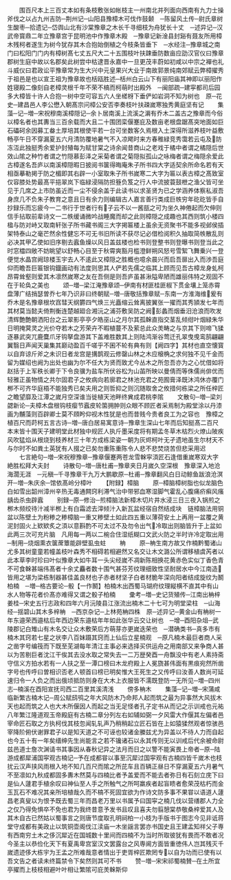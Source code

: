 <!-- { "loadSidebar": true } -->
　　围百尺本上三百丈本如有条枝敷张如帐枝主一州南北并列面向西南有九力士操斧伐之以占九州吉防─荆州记─山阳县豫樟木可伐作鼓颡　─陈留风土传─尉氏章树生酸枣─拾遗记─岱舆山北有沙棠豫章之木长千寻细枝为舟犹长十丈　─述异记─汉武帝寳鼎二年立豫章宫于昆明池中作豫章木殿　─豫章记新淦县封谿有聂友所用樟木残柯者遂生为树今犹存其木合抱始倒植之今枝条皆垂下　─水经注─豫章城之南门曰松阳门门内有樟树髙七丈五尺大二十五围枝叶扶踈垂防数亩应劭汉官仪曰豫章郡树生庭中故以名郡矣此树尝中枯逮晋永嘉中一旦更茂丰蔚如初咸以中宗之襌也礼斗威仪曰君政讼平豫章常为生大兴中元皇果兴大业于南故郭景纯南郊赋云弊樟擢秀于祖邑是也以宣王祖为豫章故也栝瓯胜述─栝州白云山下有丽阳庙其神即以丽阳作姓寝殿二像刻自老樟灵根千年不荣不槁而柯萌时出殿外　─闽部疏─建寜都司后园多大樟皆十许人合抱一树中空可容五六人坐槎枒下垂俨如岩洞不知为树也　原─花史─建昌邑人李公懋入朝髙宗问樟公安否李奏枝叶扶疎嵗寒独秀黄庭坚有记
　　集藻─记─増─宋祝穆南溪樟隠记─余卜居南溪上流溪之漘有乔木二盖古之豫章而今俗以樟名者也其夀当三百余载而大且二十围团栾偃蹇庇及数亩老根盘踞髙突地面如巨石礧砢余因募工畚土厚培其根使平若一台可坐数客久焉根入土深得所滋养枝叶益敷畅亭午日不穿漏夏五六月清防覆地暑气不入凉飔时来方春稚緑竞秀霭若云屯及防冻沍此独挺秀余爱护封殖每为赋甘棠之诗余闻昔商山之老戏于橘中者谓之橘隠后世效山隂之种竹者谓之竹隠慕彭泽之采菊者谓之菊隠拟孤山之咏梅者谓之梅隠余爱此古樟遂名吾庐以南溪樟隠暇日披阅书箧得晦庵朱子所书四大字适契余所命名若有天相亟摹勒掲于防之楣即其右辟一小室取朱子所书嵗寒二大字为匾以表古樟之髙致室仅容膝处势最髙平挹翠岚下临緑浸隔防担簦负笈之行人中流披蓑鼓枻之渔父皆可坐见于几席之上市防虽近而一尘不侵余盖于此读书以求圣贤为已之学涵养体察私淑吾身庶几不负朱子教育之意且日有余力则编辑古人嘉言善行类成巨帙穷年矻矻皆手自抄録乐而忘疲今一二书行于世者行有子云不以一酱瓿之可为坐久神倦起而欠伸则信手拈取前辈诗文一二帙缓诵微吟战睡魔而却之此则樟隠之成趣也其西则筑小楼四楹与防对峙又取南轩张子所书藏书阁三大字掲匾楼上虽余无资聚书不能多视邺侯插架特泰山之毫芒然余性健忘不可无书旧所读不获尽记必借检阅积久抽取简帙散乱则必决其甲乙使如旧序剔去蠧鱼燥以风日盖兹楼也检书则登整书则登曝书则登当此之时窓櫺四敞不妨眺望以舒畅心目至于秋霄爽豁月槛澄鲜朔风怒号雪絮飞舞乗兴一登便觉水晶宫阙琼楼玉宇去人不逺此又樟隠之胜概也噫余晨兴而启吾扉出入而渉吾庭仰而瞻吾巨匾银钩鐡画动有法度则思其人俨若先儒之临其上顾而见吾古樟龙身虬柯昂霄耸壑则爱其木凛然嵗寒之友在吾侧是则吾庐虽甚湫隘卑陋而雄丽伟特之观固不在于轮奂之美也
　　颂─増─梁江淹豫章颂─伊南有材匪桂匪椒下贯金壤上笼赤霄盘薄广结捎瑟曽乔七年乃识非曰终朝赋─増─唐敬括豫章赋─东南一方淮海维爰有乔木是名豫章根坎窞彗天纲欝四气焕三光矗缩云耸离披翼张一擢而其秀頴发七年而其材莫当懿夫倚荆衡连楚越廻合湘沅之浦芬敷吴防之阙彭蠡而烟垂汨沧浪而吹发清辉艶艶朝洒阳台之云翠影亭亭夕皓巫山之月尔其孤榦直指交茎乱倾绀叶烟緑朱华日明掩蓂灵之光价夺若木之芳荣卉不暇植蔓不及萦总此众羙畴之与京其下则啼飞猱逐暴武突兀鹿麌爪牙钩拏盘游其下盖难胜数其上则陆鸿渐谷莺迁孔翠曳曵鸾鹄翩翩翼翳日声闻天巢集其巅动盈百千嗟乎不囷不轮有典有则【阙四字】其材也直空懐寳以自弃谅斤斧之未识日者龙宫是搆鹊观云修罄山林之木应榱桷之求何独不见千金而留为媒绍也阙为出处也幽为尔不任大为贤而致尤今丛木之所忽吾亦为之心忧借如将赵括于上军秩长卿于下令良骥为盐车所伏谷松为山苖所映以曼倩而等侏儒尚俳优而轻雅正虽物情之共尔固君子之攸病向若廓君之林池充君之苑囿膏泽既沐鸿休亦覆门栁不可齐华庭梧不能独秀已矣夫用之则哲抑之则沉随取舍之攸措何栋梁之所任梓匠之瞻望靡及江潭之嵗月空深谁当徙植天池畔终兾成君桃李隂
　　文散句─増─梁刘勰新论─夫樟木盘根钩枝瘿节蠧皮轮箘拥肿则众眼不顾匠者采焉制为殿堂涂以丹漆画为黼藻则百辟卿士莫不頋盻仰视木性犹是也而昔贱今贵者良工为之容也　豫樟之植百尺而莳柯五言古诗─増─唐白居易寓意诗─豫章生深山七年而后知挺髙二百尺本末皆十围天子建明堂此材独中规匠人执斤墨采度将有期孟冬草木枯烈火燎山陂疾风吹猛焰从根烧到枝养材三十年方成栋梁姿一朝为灰烬柯叶无孑遗地虽生尔材天不与尔时不如粪土英犹有人掇之已矣勿重陈重陈令人悲不悲焚烧苦但悲采用迟
　　七言絶句─増─宋祝穆豫章─豫章偃蹇两苍龙雪榦寜湏匠石逢借重嵗寒双大字絶胜松拜大夫封
　　诗散句─増─唐杜甫─豫章夹日月嵗久空深根　豫章深入地沧海濶无涯　─元稹─千寻豫章干九万大鹏歇原─杜甫─豫章翻风白日动鲸鱼跋浪沧溟开─増─朱庆余─馆依髙岭分樟叶
　　【附録】樟脑
　　原─樟脑樟树脂也似龙脑色白如雪出韶州漳州辛热无毒通闗窍利滞气治中带邪血寒湿脚气霍乱心腹痛疥癣风瘙龋齿杀虫辟蠧
　　别録─原─修治─煎樟脑法新樟木切片井水浸三日三夜入锅煎之栁木频绞待汁减半栁上有白霜滤去滓倾汁入新瓦盆经宿自然结成块　链樟脑法用铜盆以陈壁土为粉糁之糁樟脑一重又糁壁土如此四五重以薄荷安土上再用一盆覆之黄泥封固火上欵欵炙之湏以意斟酌不可太过不及勿令出气冷取出则脑皆升于上盆如此两三次可充片脑　凡用每一两以二椀合住湿纸糊口文武火防之半时许冷定取出用　─制用─烧烟熏衣箧蓆簟能辟壁虱虫蛀
　　柟
　　原─柟生南方故又作楠黔蜀诸山尤多其树童童若幢盖枝叶森秀不相碍若相避然又名交让木文潞公所谓移植虞芮者以此本草李时珍曰叶似豫章大如牛耳一头尖经嵗不凋新陈相换花黄赤色实似丁香色青不可食榦甚端伟髙者十余丈麤者数十围气甚芬芳纹理细致性坚耐居水中今江南造皆用之堪为梁栋制器甚佳盖良材也子赤者材坚子白者材脆年深向阳者结成旋纹为鬭柏楠　─増─格古要论─骰【一作鬭】柏楠木出西蜀马瑚府纹理縦横不直其中有山水人物等花者价髙亦难得又谓之骰子柏楠
　　彚考─増─史记货殖传─江南出柟梓姜桂─宋史五行志政和四年六月沅陵县江涨流出楠木二十七可为明堂梁柱　─山海经─揺碧山其木多梓柟　─西京杂记─上林苑柟四株　原─述异记─黄金山有柟树一年东邉荣西邉枯后年西边荣东邉枯年年如此张华云交让树也　─增─酉阳杂俎─武陵郡记白雉山有木名交让众木敷荣后方萌芽亦更嵗迭荣也　─潜确类书─真多市有楠木其窍若七星之状李八百妺蹑其窍而上仙后立星楠观　─原凡楠木最巨者商人采之凿字号编筏而下既至芜湖每年清江主事必来选择买供运舟之用南部又来争商人甚以为苦剔巨者沈江干俟其去没水取之常失去一二万歴癸酉一舟飘没中有老人素持斋守信义方拍水若有一人扶之至一潭口榜曰木龙府殿上人冕旒甚伟面有黒痕宛然所凿字号也传呼曰曽相识否老人顿首曰榜已明矣惟大王死生之又传呼曰汝善人数尚可延速归令一人负之而出俄顷抵防则身在大木上衣服皆不濡既登防一无所见─増─四州志─楠溪在酉阳宣抚司西二百里其溪清浅
　　傍多柟木
　　集藻─记─増─宋蒲咸临新繁古楠木记─周公赋鸱鸮之年大风防木乃命邦人起而筑之最为异事然大风拔木天也起而筑之人也大木所偃因人而起之当无足怪者孔子定书从而记之示训戒也元祐八年繁江隆道观玉帝殿庭有古楠二章分列左右如辅如弼一夕风雷大作偃其左偏者邑宰命匠石取之方执柯伐其枝忽闻轧轧声乃稍稍起立匠石皆在上如猿猱然观者惊骇邑宰降阶俯伏谢罪君子以是知天道之不可诬也较诸金縢兹尤为异盖以不待人力而自起也今五十有一年矣缙绅先生尚能言之若不镵诸石以永其传则无以训戒后代余被命尉兹邑道士詹次渊请书其事因从春秋记异之法月而日之以警不能寅畏上帝者─原─陆游成都犀浦国寜观古楠记─予在成都甞以事至沉犀过国寜观有古楠四皆千嵗木也枝扰云汉声挟风雨根入地不知几百尺而隂之所芘车且百辆正昼日不穿漏夏五六月暑气不至凛如九秋成都固多夀木然莫与四楠比者予盖爱而不能去者弥日有石刻立庑下曰是仙人蘧君手植余叹曰神仙至人手之所触气之所呵羸疾者起盲瞆者愈荣茂枯朽而金玉瓦石不难况其亲所培植哉久而不槁不死固宜欲为作诗文防多事不果甞以语道人蘧昌老真叟以为恨予既去蜀三年而昌老万里以书属予曰国寜之楠几伐以营缮郡人力全之仅乃得免惧卒不免也君为我终昔意予发书且叹且喜夫勿翦憩棠恭敬桑梓爱其人及其木自古已然姑以蜀事言之则唐节度取孔明祠柏一小枝为手版书于图志今见非诋蒋堂守成都有美政止以筑铜壶阁伐江渎庙一木坐謡言罢亦书国史且王建孟知祥父子専有西南穷土木之侈沉犀近在国城数十里间而四楠不为当时所取彼犹有畏而不敢者况今圣主以恭俭化天下有夏禹卑宫室汉文罢露台之风専阃方面皆重徳伟人岂其残灭千嵗遗迹侈大栋宇为王孟之所难哉意者情出于吏胥梓匠欺罔专以自为功而已使有以吾文告之者读未终篇禁令下矣然则其可不书
　　赞─増─宋宋祁蜀楠賛─在土所宜亭擢而上枝枝相避叶叶相让繁隂可庇羙榦斯仰
